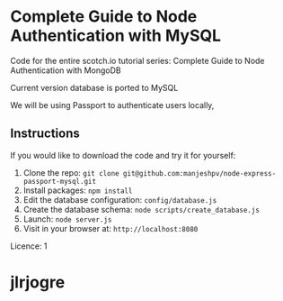 # Complete Guide to Node Authentication with MySQL



Code for the entire scotch.io tutorial series: Complete Guide to Node Authentication with MongoDB

Current version database is ported to MySQL

We will be using Passport to authenticate users locally, 

## Instructions

If you would like to download the code and try it for yourself:

1. Clone the repo: `git clone git@github.com:manjeshpv/node-express-passport-mysql.git`
1. Install packages: `npm install`
1. Edit the database configuration: `config/database.js`
1. Create the database schema: `node scripts/create_database.js`
1. Launch: `node server.js`
1. Visit in your browser at: `http://localhost:8080`


Licence: 1
# jlrjogre
